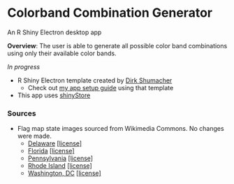 # Colorband Combination Generator

An R Shiny Electron desktop app

<b>Overview</b>: The user is able to generate all possible color band combinations using only their available color bands.

*In progress*

- R Shiny Electron template created by <a href="https://github.com/dirkschumacher/r-shiny-electron">Dirk Shumacher</a>
    - Check out <a href="https://github.com/lawalter/r-shiny-electron-app">my app setup guide</a> using that template
- This app uses <a href="https://github.com/trestletech/shinyStore">shinyStore</a>

### Sources
- Flag map state images sourced from Wikimedia Commons. No changes were made.
    - <a href = "https://commons.wikimedia.org/wiki/File:Flag-map_of_Delaware.svg">Delaware</a> <a href="https://creativecommons.org/licenses/by-sa/3.0/deed.en">[license]</a>
    - <a href = "https://commons.wikimedia.org/wiki/File:Flag-map_of_Florida.svg">Florida</a> <a href="https://creativecommons.org/licenses/by-sa/3.0/deed.en">[license]</a>
    - <a href = "https://commons.wikimedia.org/wiki/File:Flag-map_of_Pennsylvania.svg">Pennsylvania</a> <a href="https://creativecommons.org/licenses/by-sa/3.0/deed.en">[license]</a>
    - <a href = "https://commons.wikimedia.org/wiki/File:Flag-map_of_Rhode_Island.svg">Rhode Island</a> <a href="https://creativecommons.org/licenses/by-sa/3.0/deed.en">[license]</a>
    - <a href = "https://commons.wikimedia.org/wiki/File:Flag_map_of_Washington_DC.png">Washington, DC</a> <a href="https://creativecommons.org/licenses/by-sa/3.0/deed.en">[license]</a>

